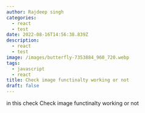 ```yaml
---
author: Rajdeep singh
categories:
  - react
  - test
date: 2022-08-16T14:56:38.839Z
description: 
  - react
  - test
image: /images/butterfly-7353884_960_720.webp
tags:
  - javascript
  - react
title: Check image functinalty working or not
draft: false
---
```

in this check Check image functinalty working or not